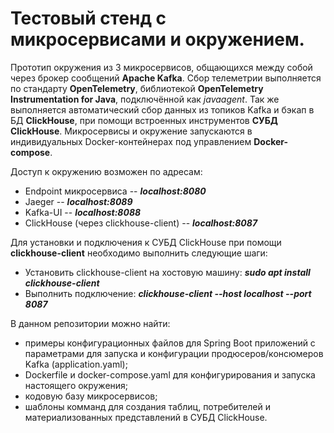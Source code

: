 # Тестовый стенд с микросервисами и окружением.

Прототип окружения из 3 микросервисов, общающихся между собой через брокер сообщений **Apache Kafka**. Сбор телеметрии
выполняется по стандарту **OpenTelemetry**, библиотекой **OpenTelemetry Instrumentation for Java**, подключённой как _javaagent_.
Так же выполняется автоматический сбор данных из топиков Kafka и бэкап в БД **ClickHouse**, при помощи встроенных
инструментов **СУБД ClickHouse**. Микросервисы и окружение запускаются в индивидуальных Docker-контейнерах под управлением
**Docker-compose**.

Доступ к окружению возможен по адресам:
- Endpoint микросервиса -- **_localhost:8080_**
- Jaeger -- **_localhost:8089_**
- Kafka-UI -- **_localhost:8088_**
- ClickHouse (через clickhouse-client) -- **_localhost:8087_**

Для установки и подключения к СУБД ClickHouse при помощи **clickhouse-client** необходимо выполнить следующие шаги:
- Установить clickhouse-client на хостовую машину: **_sudo apt install clickhouse-client_**
- Выполнить подключение: **_clickhouse-client --host localhost --port 8087_**

В данном репозитории можно найти:
- примеры конфигурационных файлов для Spring Boot приложений с параметрами для запуска и
конфигурации продюсеров/консюмеров Kafka (application.yaml);
- Dockerfile и docker-compose.yaml для конфигурирования и запуска настоящего окружения;
- кодовую базу микросервисов;
- шаблоны комманд для создания таблиц, потребителей и материализованных представлений в СУБД ClickHouse. 